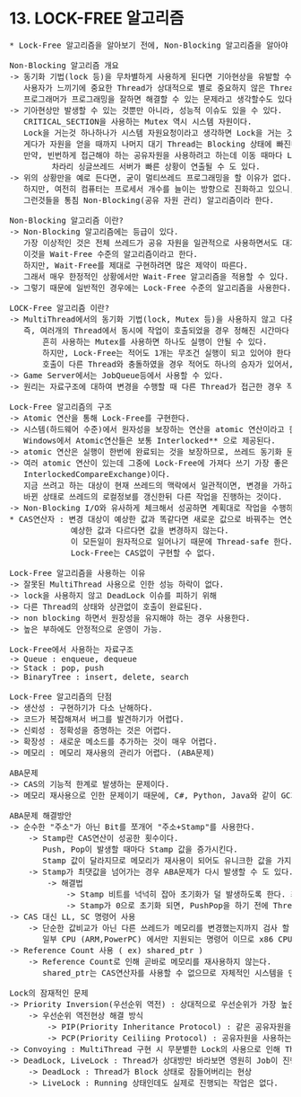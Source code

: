 # 13. LOCK-FREE 알고리즘

<pre>
* Lock-Free 알고리즘을 알아보기 전에, Non-Blocking 알고리즘을 알아야 한다.

Non-Blocking 알고리즘 개요
-> 동기화 기법(lock 등)을 무차별하게 사용하게 된다면 기아현상을 유발할 수 있다.
   사용자가 느끼기에 중요한 Thread가 상대적으로 별로 중요하지 않은 Thread에 밀려서 자원획득을 못하고 있을 가능성이 존재한다.
   프로그래머가 프로그래밍을 잘하면 해결할 수 있는 문제라고 생각할수도 있다.
-> 기아현상만 발생할 수 있는 것뿐만 아니라, 성능적 이슈도 있을 수 있다.
   CRITICAL_SECTION을 사용하는 Mutex 역시 시스템 자원이다.
   Lock을 거는것 하나하나가 시스템 자원요청이라고 생각하면 Lock을 거는 것 자체가 오버헤드이다.
   게다가 자원을 얻을 때까지 나머지 대기 Thread는 Blocking 상태에 빠진다.
   만약, 빈번하게 접근해야 하는 공유자원을 사용하려고 하는데 이동 때마다 Lock, UnLock이 반복된다면
         차라리 싱글쓰레드 서버가 빠른 상황이 연출될 수 도 있다.
-> 위의 상황만을 예로 든다면, 굳이 멀티쓰레드 프로그래밍을 할 이유가 없다.
   하지만, 여전히 컴퓨터는 프로세서 개수를 늘이는 방향으로 진화하고 있으니, 어딘가 누군가 만든 무언가의 방법이 있을 것이다.
   그런것들을 통침 Non-Blocking(공유 자원 관리) 알고리즘이라 한다.
   
Non-Blocking 알고리즘 이란?
-> Non-Blocking 알고리즘에는 등급이 있다.
   가장 이상적인 것은 전체 쓰레드가 공유 자원을 일관적으로 사용하면서도 대기하지 않고 그냥 진행되는 형식의 알고리즘이다.
   이것을 Wait-Free 수준의 알고리즘이라고 한다.
   하지만, Wait-Free를 제대로 구현하려면 많은 제약이 따른다.
   그래서 매우 한정적인 상황에서만 Wait-Free 알고리즘을 적용할 수 있다. 
-> 그렇기 때문에 일반적인 경우에는 Lock-Free 수준의 알고리즘을 사용한다. 

LOCK-Free 알고리즘 이란?
-> MultiThread에서의 동기화 기법(lock, Mutex 등)을 사용하지 않고 다중 호출에 대하여 최소한 1개의 호출이 완료되는 알고리즘
   즉, 여러개의 Thread에서 동시에 작업이 호출되었을 경우 정해진 시간마다 적어도 한개의 작업이 호출되는 알고리즘
       흔히 사용하는 Mutex를 사용하면 하나도 실행이 안될 수 있다.
       하지만, Lock-Free는 적어도 1개는 무조건 실행이 되고 있어야 한다. (작업이 몇 천만번이라면, 생각보다 큰 차이가 난다.)
       호출이 다른 Thread와 충돌하였을 경우 적어도 하나의 승자가 있어서, 승자는 delay없이 완료된다.
-> Game Server에서는 JobQueue등에서 사용할 수 있다.
-> 원리는 자료구조에 대하여 변경을 수행할 때 다른 Thread가 접근한 경우 작업 시도를 취소하는 것이다.

Lock-Free 알고리즘의 구조
-> Atomic 연산을 통해 Lock-Free를 구현한다. 
-> 시스템(하드웨어 수준)에서 원자성을 보장하는 연산을 atomic 연산이라고 한다.
   Windows에서 Atomic연산들은 보통 Interlocked** 으로 제공된다. 
-> atomic 연산은 실행이 한번에 완료되는 것을 보장하므로, 쓰레드 동기화 문제에서 쉽게 벗어날 수 있다.
-> 여러 atomic 연산이 있는데 그중에 Lock-Free에 가져다 쓰기 가장 좋은 것이 CAS(Compare-and-set/swap, Windows에서 비슷한 함수는 
   InterlockedCompareExchange)이다.
   지금 쓰려고 하는 대상이 현재 쓰레드의 맥락에서 일관적이면, 변경을 가하고 그렇지 않으면 fail로 떠서 대기하지 않고
   바뀐 상태로 쓰레드의 로컬정보를 갱신한뒤 다른 작업을 진행하는 것이다.
-> Non-Blocking I/O와 유사하게 체크해서 성공하면 계획대로 작업을 수행하고, 실패하면 다른작업을 하다가 다시 체크를 하는 구조를 갖게 된다.
* CAS연산자 : 변경 대상이 예상한 값과 똑같다면 새로운 값으로 바꿔주는 연산자.
             예상한 값과 다르다면 값을 변경하지 않는다.
             이 모든일이 원자적으로 일어나기 때문에 Thread-safe 한다.
             Lock-Free는 CAS없이 구현할 수 없다.

Lock-Free 알고리즘을 사용하는 이유
-> 잘못된 MultiThread 사용으로 인한 성능 하락이 없다.
-> lock을 사용하지 않고 DeadLock 이슈를 피하기 위해
-> 다른 Thread의 상태와 상관없이 호출이 완료된다.
-> non blocking 하면서 원장성을 유지해야 하는 경우 사용한다.
-> 높은 부하에도 안정적으로 운영이 가능.

Lock-Free에서 사용하는 자료구조
-> Queue : enqueue, dequeue
-> Stack : pop, push
-> BinaryTree : insert, delete, search

Lock-Free 알고리즘의 단점
-> 생산성 : 구현하기가 다소 난해하다.
-> 코드가 복잡해져서 버그를 발견하기가 어렵다.
-> 신뢰성 : 정확성을 증명하는 것은 어렵다.
-> 확장성 : 새로운 메소드를 추가하는 것이 매우 어렵다.
-> 메모리 : 메모리 재사용의 관리가 어렵다. (ABA문제)

ABA문제
-> CAS의 기능적 한계로 발생하는 문제이다.
-> 메모리 재사용으로 인한 문제이기 때문에, C#, Python, Java와 같이 GC가 있는 환경에서는 ABA문제가 발생하지 않는다.

ABA문제 해결방안
-> 순수한 "주소"가 아닌 Bit를 쪼개어 "주소+Stamp"를 사용한다.
    -> Stamp란 CAS연산이 성공한 횟수이다.
       Push, Pop이 발생할 때마다 Stamp 값을 증가시킨다.
       Stamp 값이 달라지므로 메모리가 재사용이 되어도 유니크한 값을 가지게 된다.
    -> Stamp가 최댓값을 넘어가는 경우 ABA문제가 다시 발생할 수 도 있다. (발생할 가능성은 낮음)
        -> 해결법 
            -> Stamp 비트를 넉넉히 잡아 초기화가 덜 발생하도록 한다. 최소 23비트를 강제하고 있따.
            -> Stamp가 0으로 초기화 되면, PushPop을 하기 전에 Thread를 중단시켜 다른 Thread에게 턴을 넘긴다.
-> CAS 대신 LL, SC 명령어 사용
    -> 단순한 값비교가 아닌 다른 쓰레드가 메모리를 변경했는지까지 검사 할 수 있는 명령어이지만,
       일부 CPU (ARM,PowerPC) 에서만 지원되는 명령어 이므로 x86 CPU에서는 사용할 수 없다.
-> Reference Count 사용 ( ex) shared_ptr )
    -> Reference Count로 인해 곧바로 메모리를 재사용하지 않는다.
       shared_ptr는 CAS연산자를 사용할 수 없으므로 자체적인 시스템을 만들어야 하는데 GC가 이러한 시스템을 기반으로 한다.

Lock의 잠재적인 문제
-> Priority Inversion(우선순위 역전) : 상대적으로 우선순위가 가장 높은 프로세스인 'A'가 마치 우선순위가 가장 낮은 프로세스처럼 실행되는 현상
    -> 우선순위 역전현상 해결 방식
        -> PIP(Priority Inheritance Protocol) : 같은 공유자원을 사용하려는 우선순위가 더 높은 프로세스가 접근한다면, 임시적으로 해당 프로세스의 우선순위로 바꿔버리는 방식
        -> PCP(Priority Ceiliing Protocol) : 공유자원을 사용하는 프로세스가 실행되어지면, 그 순간부터 우선순위를 매우 높여주는 방식
-> Convoying : MultiThread 구현 시 무분별한 Lock의 사용으로 인해 Thread가 작업 시 다른 Thread는 Lock에 걸린채 대기하는 문제
-> DeadLock, LiveLock : Thread가 상대방만 바라보면 영원히 Job이 진행되지 않는 상태
    -> DeadLock : Thread가 Block 상태로 잠들어버리는 현상
    -> LiveLock : Running 상태인데도 실제로 진행되는 작업은 없다.
</pre>
